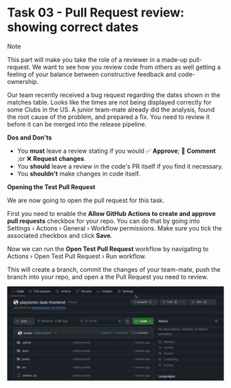# Task 03 - Pull Request review: showing correct dates

> [!NOTE]
> This part will make you take the role of a reviewer in a made-up pull-request. We want to see how you review code from others as well getting a feeling of your balance between constructive feedback and code-ownership.

Our team recently received a bug request regarding the dates shown in the matches table. Looks like the times are not being displayed correctly for some Clubs in the US. A junior team-mate already did the analysis, found the root cause of the problem, and prepared a fix. You need to review it before it can be merged into the release pipeline.

**Dos and Don'ts**

- You **must** leave a review stating if you would ✅ **Approve**; 💬 **Comment** ;or ❌ **Request changes**.
- You **should** leave a review in the code's PR itself if you find it necessary.
- You **shouldn't** make changes in code itself.

**Opening the Test Pull Request**

We are now going to open the pull request for this task.

First you need to enable the **Allow GitHub Actions to create and approve pull requests** checkbox for your repo. You can do that by going into Settings › Actions › General › Workflow permissions. Make sure you tick the associated checkbox and click **Save**.

Now we can run the **Open Test Pull Request** workflow by navigating to Actions › Open Test Pull Request › Run workflow.

This will create a branch, commit the changes of your team-mate, push the branch into your repo, and open a the Pull Request you need to review.

![](./assets/open-demo-pr.gif)
